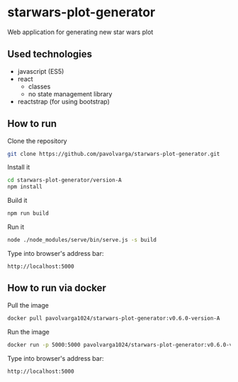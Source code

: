 # starwars-plot-generator
Web application for generating new star wars plot

## Used technologies
  * javascript (ES5)
  * react
    * classes
    * no state management library
  * reactstrap (for using bootstrap)

## How to run
Clone the repository
```sh
git clone https://github.com/pavolvarga/starwars-plot-generator.git
```
Install it
```sh
cd starwars-plot-generator/version-A
npm install
```
Build it
```sh
npm run build
```
Run it
```sh
node ./node_modules/serve/bin/serve.js -s build
```
Type into browser's address bar:
```
http://localhost:5000
```

## How to run via docker
Pull the image
```sh
docker pull pavolvarga1024/starwars-plot-generator:v0.6.0-version-A
```

Run the image
```sh
docker run -p 5000:5000 pavolvarga1024/starwars-plot-generator:v0.6.0-version-A
```

Type into browser's address bar:
```
http://localhost:5000
```
